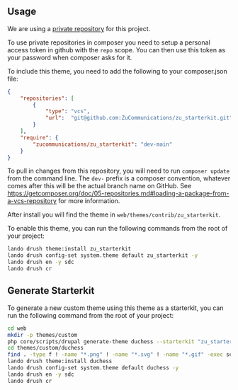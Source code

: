 ## Usage

We are using a [private repository](https://getcomposer.org/doc/05-repositories.md#using-private-repositories) for this project.

To use private repositories in composer you need to setup a personal access token in github with the `repo` scope. You can then use this token as your password when composer asks for it.

To include this theme, you need to add the following to your composer.json file:

```json
{
    "repositories": [
        {
            "type": "vcs",
            "url":  "git@github.com:ZuCommunications/zu_starterkit.git"
        }
    ],
    "require": {
        "zucommunications/zu_starterkit": "dev-main"
    }
}
```

To pull in changes from this repository, you will need to run `composer update` from the command line.  The `dev-` prefix is a composer convention, whatever comes after this will be the actual branch name on GitHub. See https://getcomposer.org/doc/05-repositories.md#loading-a-package-from-a-vcs-repository for more information.

After install you will find the theme in `web/themes/contrib/zu_starterkit`.

To enable this theme, you can run the following commands from the root of your project:

```bash
lando drush theme:install zu_starterkit
lando drush config-set system.theme default zu_starterkit -y
lando drush en -y sdc
lando drush cr
```

## Generate Starterkit

To generate a new custom theme using this theme as a starterkit, you can run the following command from the root of your project:

```bash
cd web
mkdir -p themes/custom
php core/scripts/drupal generate-theme duchess --starterkit "zu_starterkit" --path themes/custom
cd themes/custom/duchess
find . -type f ! -name "*.png" ! -name "*.svg" ! -name "*.gif" -exec sed -i '' -e 's/zu_starterkit/duchess/g' {} +
lando drush theme:install duchess
lando drush config-set system.theme default duchess -y
lando drush en -y sdc
lando drush cr
```
